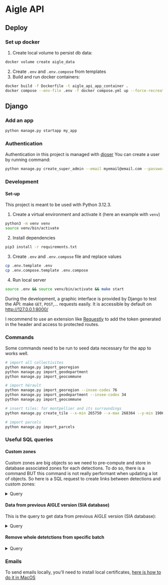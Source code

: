# Aigle API

## Deploy

### Set up docker

1. Create local volume to persist db data:

```bash
docker volume create aigle_data
```

2. Create `.env` and `.env.compose` from templates
3. Build and run docker containers:

```bash
docker build -f Dockerfile -t aigle_api_app_container .
docker compose --env-file .env -f docker compose.yml up --force-recreate -d db app
```

## Django

### Add an app

```bash
python manage.py startapp my_app
```

### Authentication

Authentication in this project is managed with [djoser](https://djoser.readthedocs.io/en/latest/getting_started.html)
You can create a user by running command:

```bash
python manage.py create_super_admin --email myemail@email.com --password mypassword
```

### Development

#### Set-up

This project is meant to be used with Python 3.12.3.

1. Create a virtual environment and activate it (here an example with `venv`)

```bash
python3 -m venv venv
source venv/bin/activate
```

2. Install dependencies

```bash
pip3 install -r requirements.txt
```

3. Create `.env` and `.env.compose` file and replace values

```bash
cp .env.template .env
cp .env.compose.template .env.compose
```

4. Run local server

```bash
source .env && source venv/bin/activate && make start
```

During the development, a graphic interface is provided by Django to test the API: make `GET`, `POST`,... requests easily. It is accessible by default on http://127.0.0.1:8000/

I recommend to use an extension like [Requestly](https://chromewebstore.google.com/detail/requestly-intercept-modif/mdnleldcmiljblolnjhpnblkcekpdkpa) to add the token generated in the header and access to protected routes.

### Commands

Some commands need to be run to seed data necessary for the app to works well.

```bash
# import all collectivites
python manage.py import_georegion
python manage.py import_geodepartment
python manage.py import_geocommune

# import hérault
python manage.py import_georegion --insee-codes 76
python manage.py import_geodepartment --insee-codes 34
python manage.py import_geocommune

# insert tiles: for montpellier and its surroundings
python manage.py create_tile --x-min 265750 --x-max 268364 --y-min 190647 --y-max 192325

# import parcels
python manage.py import_parcels
```

### Useful SQL queries


#### Custom zones

Custom zones are big objects so we need to pre-compute and store in database associated zones for each detections. To do so, there is a command BUT this command is not really performant when updating a lot of objects. So here is a SQL request to create links between detections and custom zones:

<details>
  <summary>Query</summary>

```sql
insert
	into
	core_detectionobject_geo_custom_zones(
        detectionobject_id,
        geocustomzone_id
    )
select
	distinct
	dobj.id as detectionobject_id,
	{custom_zone_id} as geocustomzone_id
from
	core_detectionobject dobj
join core_detection detec on
	detec.detection_object_id = dobj.id
where
	ST_Intersects(
		detec.geometry,
		(
		select
			geozone.geometry
		from
			core_geozone geozone
		where
			id = {custom_zone_id}
		)
	)
on conflict do nothing;
```

</details>

#### Data from previous AIGLE version (SIA database)

This is the query to get data from previous AIGLE version (SIA database):

<details>
  <summary>Query</summary>

```sql
select
    rel.id,
    rel.polygon as "geometry",
    case
        when (rel.dessine_interface) then 1
        when score is null then 1
        else rel.score
    end as score,
    null as "address",
    ann_t.name_n as "object_type",
    case
        when (rel.dessine_interface) then 'INTERFACE_DRAWN'
        else 'ANALYSIS'
    end
    as "detection_source",
    case
        when rel.signale_terrain then 'CONTROLLED_FIELD'
        when rel.control_status_id = 1 then 'NOT_CONTROLLED'
        when rel.control_status_id = 2 then 'SIGNALED_COMMUNE'
        when rel.control_status_id = 3 then 'SIGNALED_COLLECTIVITY'
        when rel.control_status_id = 4 then 'CONTROLLED_FIELD'
        when rel.control_status_id = 5 then 'REHABILITATED'
        when rel.control_status_id = 6 then 'VERBALIZED'
    end
    as "detection_control_status",
    case
        when rel.validation = 0 then 'INVALIDATED'
        when rel.vrai_legitime
        and rel.vrai_positif
        and not rel.faux_positif then 'LEGITIMATE'
        when not rel.vrai_legitime
        and rel.vrai_positif
        and not rel.faux_positif then 'SUSPECT'
        when not rel.vrai_legitime
        and not rel.vrai_positif
        and rel.faux_positif then 'INVALIDATED'
        when not rel.vrai_legitime
        and not rel.vrai_positif
        and not rel.faux_positif then 'DETECTED_NOT_VERIFIED'
        else 'DETECTED_NOT_VERIFIED'
    end
    as "detection_validation_status",
    case
        when rel.prescrit_manuel then 'PRESCRIBED'
        else 'NOT_PRESCRIBED'
    end
    as "detection_prescription_status",
    rel.validation is not null as "user_reviewed",
    null as tile_x,
    null as tile_y,
    case 
        when tiles.dataset_id = 7 then 'sia_2012'
        when tiles.dataset_id = 4 then 'sia_2015'
        when tiles.dataset_id = 5 then 'sia_2018'
        when tiles.dataset_id = 8 then 'sia_2021'
    end as "batch_id"
from
    relevant_detections rel
join
    annotation_types ann_t on
    (
        case
        when rel.validation is null
            or rel.validation = 0 then rel.type_id
            else rel.validation
        end
    ) = ann_t.id
join
    tiles on
    tiles.id = rel.tile_id
where 
    tiles.dataset_id in (4, 5, 7, 8)
order by
    score desc
```

</details>

#### Remove whole detetctions from specific batch

<details>
	<summary>Query</summary>

```sql
delete from core_detection where batch_id = 'sia_2021';

delete
from
	core_detectiondata
where id in (
	select
		core_detectiondata.id
	from
		core_detectiondata
	left join core_detection on
		core_detectiondata.id = core_detection.detection_data_id
	where
		core_detection.detection_data_id is null
);

delete from core_detectionobject_geo_custom_zones where detectionobject_id in (
	select
		obj.id
	from
		core_detectionobject as obj
	left join core_detection as det on
		obj.id = det.detection_object_id
	where
		det.detection_object_id is null
);

delete
from
	core_detectionobject
where id in (
	select
		obj.id
	from
		core_detectionobject as obj
	left join core_detection as det on
		obj.id = det.detection_object_id
	where
		det.detection_object_id is null
);
```
</details>

### Emails

To send emails locally, you'll need to install local certificates, [here is how to do it in MacOS](https://korben.info/ssl-sslcertverificationerror-ssl-certificate_verify_failed-certificate-verify-failed-unable-to-get-local-issuer-certificate-_ssl-c1129.html)
